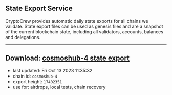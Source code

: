 ## State Export Service
CryptoCrew provides automatic daily state exports for all chains we validate. State export files can be used as genesis files and are a snapshot of the current blockchain state, including all validators, accounts, balances and delegations.

---
**Download: [cosmoshub-4 state export](https://dl.ccvalidators.com/SERVICE/cosmoshub/cosmoshub-4_export_17402351.json)**
---

- last updated: Fri Oct 13 2023 11:35:32
- chain id: `cosmoshub-4`
- export height: `17402351`
- use for: airdrops, local tests, chain recovery
